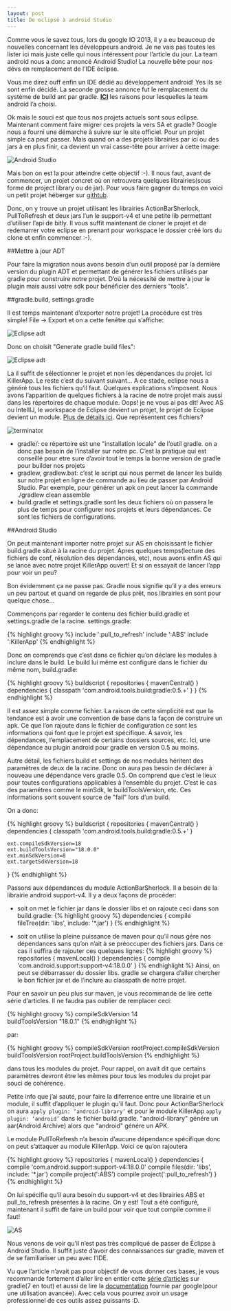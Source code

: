 ```yaml
---
layout: post
title: De eclipse à android Studio
---
```


Comme vous le savez tous, lors du google IO 2013, il y a eu beaucoup de nouvelles concernant les développeurs android. 
Je ne vais pas toutes les lister ici mais juste celle qui nous intéressent pour l’article du jour. 
La team android nous a donc annoncé Android Studio! La nouvelle bête pour nos dévs en remplacement de l’IDE éclipse. 

Vous me direz ouff enfin un IDE dédié au développement android! Yes ils se sont enfin décidé. 
La seconde grosse annonce fut le remplacement du système de build ant par gradle. 
[**ICI**](http://tools.android.com/tech-docs/new-build-system/user-guide#TOC-Goals-of-the-new-Build-System) les raisons pour lesquelles la team android l’a choisi. 

Ok mais le souci est que tous nos projets actuels sont sous eclipse. Maintenant comment faire migrer ces projets 
la vers SA et gradle? Google nous a fourni une démarche à suivre sur le site officiel. Pour un projet simple ca peut passer. Mais quand on a des projets librairies par ici ou des jars à en plus finir, ca devient un vrai casse-tête pour arriver à cette image:

![Android Studio](/assets/capture-du-2013-08-11-140412.png)

Mais bon on est la pour atteindre cette objectif :-). 
Il nous faut, avant de commencer, un projet concret où on retrouvera quelques librairies(sous forme de project library 
ou de jar). Pour vous faire gagner du temps en voici un petit projet héberger sur [githtub](https://github.com/soulesidibe/KillApp). 

Donc, on y trouve un projet utilisant les librairies ActionBarSherlock, PullToRefresh et deux jars l’un le support-v4 
et une petite lib permettant d’utiliser l’api de bitly. Il vous suffit maintenant de cloner le projet et de redemarrer votre eclipse en prenant pour workspace le dossier créé lors du clone et enfin commencer :-). 

##Mettre à jour ADT

Pour faire la migration nous avons besoin d’un outil proposé par la dernière version du plugin ADT et permettant 
de générer les fichiers utilisés par gradle pour construire notre projet. 
D’où la nécessité de mettre à jour le plugin mais aussi votre sdk pour bénéficier des derniers "tools".

##gradle.build, settings.gradle

Il est temps maintenant d’exporter notre projet! La procédure est très simple! File -> Export et on a cette fenêtre qui s’affiche: 

![Eclipse adt](/assets/capture-du-2013-08-11-151318.png)

Donc on choisit "Generate gradle build files": 

![Eclipse adt](/assets/capture-du-2013-08-11-151541.png)

La il suffit de sélectionner le projet et non les dépendances du projet. Ici KillerApp. 
Le reste c’est du suivant suivant… A ce stade, eclipse nous a généré tous les fichiers qu’il faut. 
Quelques explications s’imposent. 
Nous avons l’apparition de quelques fichiers à la racine de notre projet mais aussi dans les répertoires de chaque module.  Oops! je ne vous ai pas dit! Avec AS ou IntellIJ, le workspace de Eclipse devient un projet, le projet de Eclipse devient un module. [Plus de détails ici](http://confluence.jetbrains.com/display/IntelliJIDEA/FAQ+on+Migrating+to+IntelliJ+IDEA). Que représentent ces fichiers?

![terminator](/assets/capture-du-2013-08-11-152554.png)

* gradle/: ce répertoire est une "installation locale" de l’outil gradle. on a donc pas besoin de l’installer sur notre pc. C’est la pratique qui est conseillé pour etre sure d’avoir tout le temps la bonne version de gradle pour builder nos projets
* gradlew, gradlew.bat: c’est le script qui nous permet de lancer les builds sur notre projet en ligne de commande au lieu de passer par Android Studio. Par exemple, pour générer un apk on peut lancer la commande ./gradlew clean assemble
* build.gradle et settings.gradle sont les deux fichiers où on passera le plus de temps pour configurer nos projets et leurs dépendances. Ce sont les fichiers de configurations.

##Android Studio

On peut maintenant importer notre projet sur AS en choisissant le fichier build.gradle situé à la racine du projet. 
Apres quelques temps(lecture des fichiers de conf, résolution des dépendances, etc), nous avons enfin AS qui se lance avec notre projet KillerApp ouvert! Et si on essayait de lancer l’app pour voir un peu?

Bon évidemment ça ne passe pas. Gradle nous signifie qu’il y a des erreurs un peu partout et quand on regarde de plus prêt, nos librairies en sont pour quelque chose… 

Commençons par regarder le contenu des fichier build.gradle et settings.gradle de la racine.
settings.gradle: 

{% highlight groovy %}
include ':pull_to_refresh'
include ':ABS'
include ':KillerApp'
{% endhighlight %}

Donc on comprends que c’est dans ce fichier qu’on déclare les modules à inclure dans le build.
Le build lui même est configuré dans le fichier du même nom, build.gradle: 

{% highlight groovy %}
buildscript {
    repositories {
        mavenCentral()
    }
    dependencies {
        classpath 'com.android.tools.build:gradle:0.5.+'
    }
}
{% endhighlight %}

Il est assez simple comme fichier. La raison de cette simplicité est que la tendance est à avoir une convention de base dans la façon de construire un apk. Ce que l’on rajoute dans le fichier de configuration ce sont les informations qui font que le projet est spécifique. À savoir, les dépendances, l’emplacement de certains dossiers sources, etc. 
Ici, une dépendance au plugin android pour gradle en version 0.5 au moins. 

Autre détail, les fichiers build et settings de nos modules héritent des paramètres de deux de la racine. Donc on aura pas besoin de déclarer à nouveau une dépendance vers gradle 0.5. On comprend que c’est le lieux pour toutes configurations applicables à l’ensemble du projet. C’est le cas des paramétres comme le minSdk, le buildToolsVersion, etc. Ces informations sont souvent source de "fail" lors d’un build. 

On a donc:  

{% highlight groovy %}
buildscript {
    repositories {
        mavenCentral()
    }
    dependencies {
        classpath 'com.android.tools.build:gradle:0.5.+'
    }

    ext.compileSdkVersion=18
    ext.buildToolsVersion="18.0.0"
    ext.minSdkVersion=8
    ext.targetSdkVersion=18
}
{% endhighlight %}

Passons aux dépendances du module ActionBarSherlock. Il a besoin de la librairie android support-v4. Il y a deux façons de procéder: 

* soit on met le fichier jar dans le dossier libs et on rajoute ceci dans son build.gradle: 
	{% highlight groovy %}
  	dependencies {
    	compile fileTree(dir: 'libs', include: '*.jar')
	}
	{% endhighlight %}

* soit on utilise la pleine puissance de maven pour qu’il nous gére nos dépendances sans qu’on n’ait à se préoccuper des fichiers jars. Dans ce cas il suffira de rajouter ces quelques lignes: 
	{% highlight groovy %}
  	repositories {
    	mavenLocal()
	}
	dependencies {
    	compile 'com.android.support:support-v4:18.0.0'
	}
	{% endhighlight %}
Ainsi, on peut se débarrasser du dossier libs. gradle se chargera d’aller chercher le bon fichier jar et de l’inclure au classpath de notre projet.

Pour en savoir un peu plus sur maven, je vous recommande de lire cette série d’articles.
Il ne faudra pas oublier de remplacer ceci: 

{% highlight groovy %}
compileSdkVersion 14    
buildToolsVersion "18.0.1"
{% endhighlight %}

par:

{% highlight groovy %}
compileSdkVersion rootProject.compileSdkVersion
buildToolsVersion rootProject.buildToolsVersion
{% endhighlight %}

dans tous les modules du projet.
Pour rappel, on avait dit que certains paramètres devront être les mêmes pour tous les modules du projet par souci de cohérence. 

Petite info que j’ai sauté, pour faire la diferrence entre une librairie et un module, il suffit d’appliquer le plugin qu’il faut. Donc pour ActionBarSherlock on aura
`apply plugin: ‘android-library’` et pour le module KillerApp `apply plugin: ‘android’` dans le fichier build.gradle. "android-library" génére un aar(Android Archive) alors que "android" génére un APK. 

Le module PullToRefresh n’a besoin d’aucune dépendance spécifique donc on peut s’attaquer au module KillerApp. Voici ce qu’on rajoutera

{% highlight groovy %}
repositories {
    mavenLocal()
}
dependencies {
    compile 'com.android.support:support-v4:18.0.0'
    compile files(dir: 'libs', include: '*.jar')
    compile project(':ABS')
    compile project(':pull_to_refresh')
}
{% endhighlight %}

On lui spécifie qu’il aura besoin du support-v4 et des librairies ABS et pull_to_refresh présentes à la racine.
On y est! Tout a été configuré, maintenant il suffit de faire un  build pour voir que tout compile comme il faut! 

![AS](/assets/capture-du-2013-08-11-204553.png)

Nous venons de voir qu’il n’est pas très compliqué de passer de Éclipse à Android Studio. Il suffit juste d’avoir des connaissances sur gradle, maven et de se familiariser un peu avec l’IDE. 

Vu que l’article n’avait pas pour objectif de vous donner ces bases, je vous recommande fortement d’aller lire en entier cette [série d’articles](http://blog.stylingandroid.com/archives/1872) sur gradle(7 en tout) et aussi de lire la [documentation](http://tools.android.com/tech-docs/new-build-system/user-guide) fournie par google(pour une utilisation avancée). 
Avec cela vous pourrez avoir un usage professionnel de ces outils assez puissants :D.